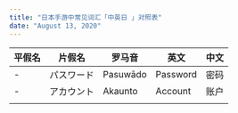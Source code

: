```yaml
---
title: "日本手游中常见词汇「中英日 」对照表"
date: "August 13, 2020"
---
```


| 平假名 | 片假名     | 罗马音   | 英文     | 中文 |
| ------ | ---------- | -------- | -------- | ---- |
| -      | パスワード | Pasuwādo | Password | 密码 |
| -      | アカウント | Akaunto  | Account  | 账户 |
|        |            |          |          |      |

